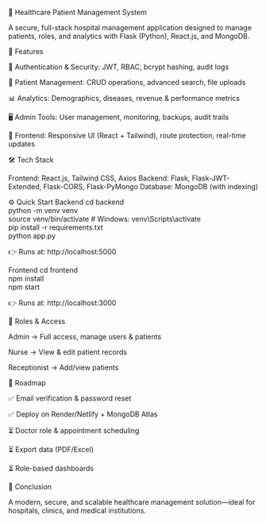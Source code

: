 🏥 Healthcare Patient Management System










A secure, full-stack hospital management application designed to manage patients, roles, and analytics with Flask (Python), React.js, and MongoDB.

🚀 Features

🔐 Authentication & Security: JWT, RBAC, bcrypt hashing, audit logs

🏥 Patient Management: CRUD operations, advanced search, file uploads

📊 Analytics: Demographics, diseases, revenue & performance metrics

🖥️ Admin Tools: User management, monitoring, backups, audit trails

🎨 Frontend: Responsive UI (React + Tailwind), route protection, real-time updates

🛠️ Tech Stack

Frontend: React.js, Tailwind CSS, Axios
Backend: Flask, Flask-JWT-Extended, Flask-CORS, Flask-PyMongo
Database: MongoDB (with indexing)

⚙️ Quick Start
Backend
cd backend  
python -m venv venv  
source venv/bin/activate   # Windows: venv\Scripts\activate  
pip install -r requirements.txt  
python app.py  


👉 Runs at: http://localhost:5000

Frontend
cd frontend  
npm install  
npm start  


👉 Runs at: http://localhost:3000

👤 Roles & Access

Admin → Full access, manage users & patients

Nurse → View & edit patient records

Receptionist → Add/view patients

🧩 Roadmap

✅ Email verification & password reset

✅ Deploy on Render/Netlify + MongoDB Atlas

⏳ Doctor role & appointment scheduling

⏳ Export data (PDF/Excel)

⏳ Role-based dashboards

🏁 Conclusion

A modern, secure, and scalable healthcare management solution—ideal for hospitals, clinics, and medical institutions.

